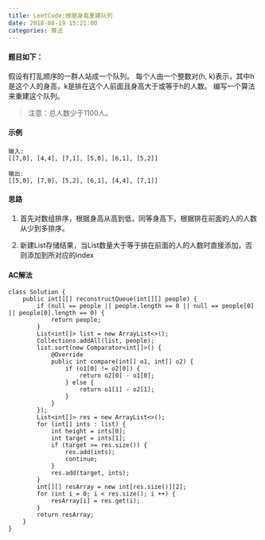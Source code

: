 ```yaml
---
title: LeetCode:根据身高重建队列
date: 2018-08-19 15:21:00
categories: 算法
---
```


#### 题目如下：

假设有打乱顺序的一群人站成一个队列。 每个人由一个整数对(h, k)表示，其中h是这个人的身高，k是排在这个人前面且身高大于或等于h的人数。 编写一个算法来重建这个队列。

> 注意：总人数少于1100人。

#### 示例

```
输入:
[[7,0], [4,4], [7,1], [5,0], [6,1], [5,2]]

输出:
[[5,0], [7,0], [5,2], [6,1], [4,4], [7,1]]
```

#### 思路

1. 首先对数组排序，根据身高从高到低，同等身高下，根据排在前面的人的人数从少到多排序。

2. 新建List存储结果，当List数量大于等于排在前面的人的人数时直接添加，否则添加到所对应的index

#### AC解法

```
class Solution {
    public int[][] reconstructQueue(int[][] people) {
        if (null == people || people.length == 0 || null == people[0] || people[0].length == 0) {
            return people;
        }
        List<int[]> list = new ArrayList<>();
        Collections.addAll(list, people);
        list.sort(new Comparator<int[]>() {
            @Override
            public int compare(int[] o1, int[] o2) {
                if (o1[0] != o2[0]) {
                    return o2[0] - o1[0];
                } else {
                    return o1[1] - o2[1];
                }
            }
        });
        List<int[]> res = new ArrayList<>();
        for (int[] ints : list) {
            int height = ints[0];
            int target = ints[1];
            if (target >= res.size()) {
                res.add(ints);
                continue;
            }
            res.add(target, ints);
        }
        int[][] resArray = new int[res.size()][2];
        for (int i = 0; i < res.size(); i ++) {
            resArray[i] = res.get(i);
        }
        return resArray;
    }
}
```